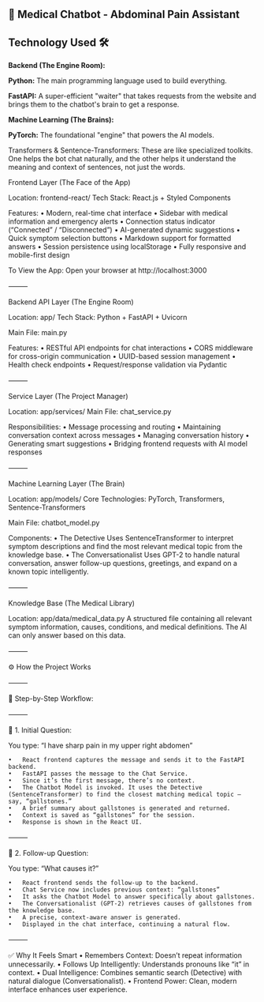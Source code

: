 ## **🏥 Medical Chatbot - Abdominal Pain Assistant**



**Technology Used 🛠️**
---


**Backend (The Engine Room):**



**Python:** The main programming language used to build everything.



**FastAPI:** A super-efficient "waiter" that takes requests from the website and brings them to the chatbot's brain to get a response.



**Machine Learning (The Brains):**



**PyTorch:** The foundational "engine" that powers the AI models.



Transformers \& Sentence-Transformers: These are like specialized toolkits. One helps the bot chat naturally, and the other helps it understand the meaning and context of sentences, not just the words.


Frontend Layer (The Face of the App)

Location: frontend-react/
Tech Stack: React.js + Styled Components

Features:
	•	Modern, real-time chat interface
	•	Sidebar with medical information and emergency alerts
	•	Connection status indicator (“Connected” / “Disconnected”)
	•	AI-generated dynamic suggestions
	•	Quick symptom selection buttons
	•	Markdown support for formatted answers
	•	Session persistence using localStorage
	•	Fully responsive and mobile-first design

To View the App:
Open your browser at http://localhost:3000

⸻

Backend API Layer (The Engine Room)

Location: app/
Tech Stack: Python + FastAPI + Uvicorn

Main File: main.py

Features:
	•	RESTful API endpoints for chat interactions
	•	CORS middleware for cross-origin communication
	•	UUID-based session management
	•	Health check endpoints
	•	Request/response validation via Pydantic

⸻

Service Layer (The Project Manager)

Location: app/services/
Main File: chat_service.py

Responsibilities:
	•	Message processing and routing
	•	Maintaining conversation context across messages
	•	Managing conversation history
	•	Generating smart suggestions
	•	Bridging frontend requests with AI model responses

⸻

Machine Learning Layer (The Brain)

Location: app/models/
Core Technologies: PyTorch, Transformers, Sentence-Transformers

Main File: chatbot_model.py

Components:
	•	The Detective
Uses SentenceTransformer to interpret symptom descriptions and find the most relevant medical topic from the knowledge base.
	•	The Conversationalist
Uses GPT-2 to handle natural conversation, answer follow-up questions, greetings, and expand on a known topic intelligently.

⸻

Knowledge Base (The Medical Library)

Location: app/data/medical_data.py
A structured file containing all relevant symptom information, causes, conditions, and medical definitions. The AI can only answer based on this data.

⸻

⚙️ How the Project Works

⸻

🧠 Step-by-Step Workflow:

⸻

🔹 1. Initial Question:

You type: “I have sharp pain in my upper right abdomen”

	•	React frontend captures the message and sends it to the FastAPI backend.
	•	FastAPI passes the message to the Chat Service.
	•	Since it’s the first message, there’s no context.
	•	The Chatbot Model is invoked. It uses the Detective (SentenceTransformer) to find the closest matching medical topic — say, “gallstones.”
	•	A brief summary about gallstones is generated and returned.
	•	Context is saved as “gallstones” for the session.
	•	Response is shown in the React UI.

⸻

🔹 2. Follow-up Question:

You type: “What causes it?”

	•	React frontend sends the follow-up to the backend.
	•	Chat Service now includes previous context: “gallstones”
	•	It asks the Chatbot Model to answer specifically about gallstones.
	•	The Conversationalist (GPT-2) retrieves causes of gallstones from the knowledge base.
	•	A precise, context-aware answer is generated.
	•	Displayed in the chat interface, continuing a natural flow.

⸻

✅ Why It Feels Smart
	•	Remembers Context: Doesn’t repeat information unnecessarily.
	•	Follows Up Intelligently: Understands pronouns like “it” in context.
	•	Dual Intelligence: Combines semantic search (Detective) with natural dialogue (Conversationalist).
	•	Frontend Power: Clean, modern interface enhances user experience.

